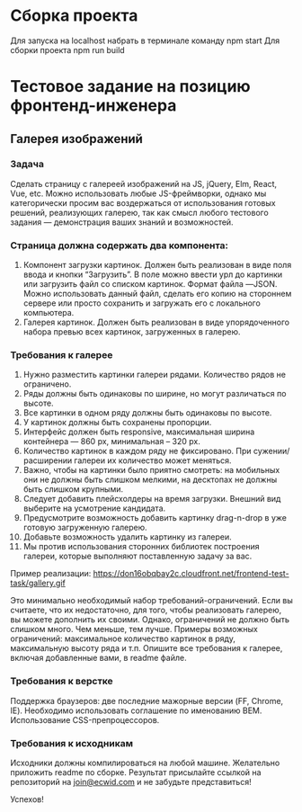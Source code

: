 # Сборка проекта
Для запуска на localhost набрать в терминале команду npm start
Для сборки проекта npm run build

# Тестовое задание на позицию фронтенд-инженера
## Галерея изображений

### Задача
Сделать страницу с галереей изображений на JS, jQuery, Elm, React, Vue, etc. Можно использовать любые JS-фреймворки, однако мы категорически просим вас воздержаться от использования готовых решений, реализующих галерею, так как смысл любого тестового задания — демонстрация ваших знаний и возможностей.

### Страница должна содержать два компонента:
1. Компонент загрузки картинок.
Должен быть реализован в виде поля ввода и кнопки “Загрузить”. В поле можно ввести урл до картинки или загрузить файл со списком картинок. Формат файла —JSON. Можно использовать данный файл, сделать его копию на стороннем сервере или просто сохранить и загружать его с локального компьютера.
2. Галерея картинок.
Должен быть реализован в виде упорядоченного набора превью всех картинок, загруженных в галерею.

### Требования к галерее
1. Нужно разместить картинки галереи рядами. Количество рядов не ограничено.
2. Ряды должны быть одинаковы по ширине, но могут различаться по высоте. 
3. Все картинки в одном ряду должны быть одинаковы по высоте.
4. У картинок должны быть сохранены пропорции.
5. Интерфейс должен быть responsive, максимальная ширина контейнера — 860 px, минимальная – 320 px.
6. Количество картинок в каждом ряду не фиксировано. При сужении/расширении галереи их количество может меняться. 
7. Важно, чтобы на картинки было приятно смотреть: на мобильных они не должны быть слишком мелкими, на десктопах не должны быть слишком крупными.
8. Следует добавить плейсхолдеры на время загрузки. Внешний вид выберите на усмотрение кандидата.
9. Предусмотрите  возможность добавить картинку drag-n-drop в уже готовую загруженную галерею.
10. Добавьте возможность удалить картинку из галереи.
11. Мы против использования сторонних библиотек построения галереи, которые выполняют поставленную задачу за вас.

Пример реализации:  https://don16obqbay2c.cloudfront.net/frontend-test-task/gallery.gif 

Это минимально необходимый набор требований-ограничений. Если вы считаете, что их недостаточно, для того, чтобы реализовать галерею, вы можете дополнить их своими. Однако, ограничений не должно быть слишком много. Чем меньше, тем лучше. Примеры возможных ограничений: максимальное количество картинок в ряду, максимальную высоту ряда и т.п. Опишите все требования к галерее, включая добавленные вами, в readme файле. 

### Требования к верстке
Поддержка браузеров: две последние мажорные версии (FF, Chrome, IE).
Необходимо использовать соглашение по именованию BEM.
Использование CSS-препроцессоров.

### Требования к исходникам
Исходники должны компилироваться на любой машине. Желательно приложить readme по сборке.
Результат присылайте ссылкой на репозиторий на join@ecwid.com и не забудьте представиться!

Успехов!
